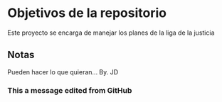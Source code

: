 # Objetivos de la repositorio

Este proyecto se encarga de manejar los planes de la liga de la justicia


## Notas
Pueden hacer lo que quieran...
By. JD
### This a message edited from GitHub
